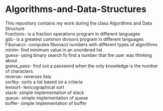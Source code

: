 # Algorithms-and-Data-Structures
This repository contains my work during the class Algorithms and Data Structure
<br />Fractions- is a fraction operations program in different languages
<br />gdc- is a greatest common divisors program in different languages
<br />Fibonacci- computes fibonacii numbers with different types of algorithms
<br />minim- find minimum value in an unordered list
<br />guess- using binary search fo find a number that the user was thinking about
<br />guess_pass- find out a password when the only knowledge is the number of characters
<br />reverse- reverses lists 
<br />sortby- sorts a list based on a criteria
<br />lexisort- lexicographical sort
<br />stack- simple implementation of stack
<br />queue- simple implementation of queue
<br />buffer- simple implementation of buffer
